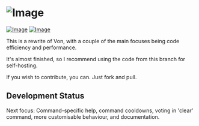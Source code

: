 ![Image](https://i.imgur.com/BvWeZoX.png "Von")
===============================================

[![Image](https://img.shields.io/badge/discord-py-blue.svg "discord.py rewrite")](https://github.com/Rapptz/discord.py/tree/rewrite)
[![Image](https://img.shields.io/badge/code%20style-black-000000.svg "Code Formatter: Black")](https://github.com/ambv/black)

This is a rewrite of Von, with a couple of the main focuses
being code efficiency and performance.

It's almost finished, so I recommend using the code from this branch for self-hosting.

If you wish to contribute, you can. Just fork and pull.

## Development Status

Next focus: Command-specific help, command cooldowns, voting in 'clear' command,
more customisable behaviour, and documentation.
